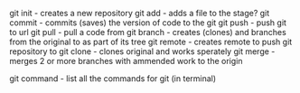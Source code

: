 git init - creates a new repository
git add - adds a file to the stage?
git commit - commits (saves) the version of code to the git
git push - push git to url
git pull - pull a code from 
git branch - creates (clones) and branches from the original to as part of its tree
git remote - creates remote <url> to push git repository to
git clone - clones original and works sperately
git merge - merges 2 or more branches with ammended work to the origin

git command - list all the commands for git (in terminal)